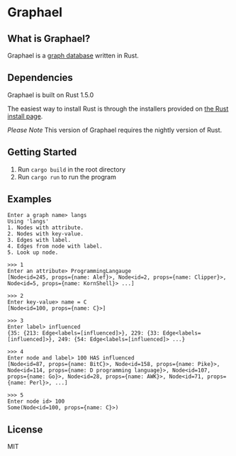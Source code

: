 Graphael
========
## What is Graphael?
Graphael is a [graph database](http://en.wikipedia.org/wiki/Graph_database) written in Rust.

## Dependencies

Graphael is built on Rust 1.5.0

The easiest way to install Rust is through the installers provided on [the Rust install page](http://www.rust-lang.org/install.html).

*Please Note* This version of Graphael requires the nightly version of Rust.

## Getting Started

1. Run `cargo build` in the root directory
2. Run `cargo run` to run the program

## Examples
```
Enter a graph name> langs
Using 'langs'
1. Nodes with attribute.
2. Nodes with key-value.
3. Edges with label.
4. Edges from node with label.
5. Look up node.

>>> 1
Enter an attribute> ProgrammingLangauge
[Node<id=245, props={name: Alef}>, Node<id=2, props={name: Clipper}>, Node<id=5, props={name: KornShell}> ...]

>>> 2
Enter key-value> name = C
[Node<id=100, props={name: C}>]

>>> 3
Enter label> influenced
{35: {213: Edge<labels=[influenced]>}, 229: {33: Edge<labels=[influenced]>}, 249: {54: Edge<labels=[influenced]> ...}

>>> 4
Enter node and label> 100 HAS influenced
[Node<id=87, props={name: BitC}>, Node<id=158, props={name: Pike}>, Node<id=114, props={name: D programming language}>, Node<id=107, props={name: Go}>, Node<id=28, props={name: AWK}>, Node<id=71, props={name: Perl}>, ...]

>>> 5
Enter node id> 100
Some(Node<id=100, props={name: C}>)
```

## License
MIT
